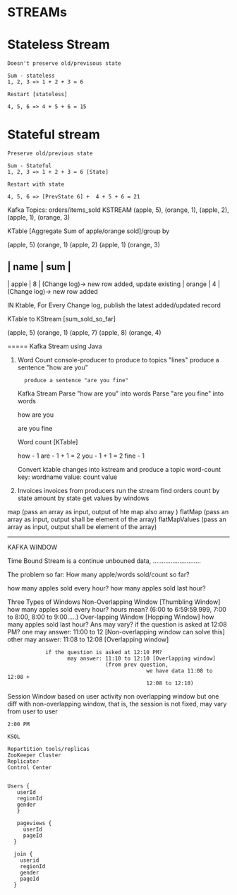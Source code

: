# STREAMs

# Stateless Stream
    Doesn't preserve old/previsous state
    
    Sum - stateless
    1, 2, 3 => 1 + 2 + 3 = 6
    
    Restart [stateless]
    
    4, 5, 6 => 4 + 5 + 6 = 15

# Stateful stream
    Preserve old/previous state
    
    Sum - Stateful 
    1, 2, 3 => 1 + 2 + 3 = 6 [State]
    
    Restart with state
    
    4, 5, 6 => [PrevState 6] +  4 + 5 + 6 = 21

Kafka Topics: orders/items_sold
KSTREAM
    (apple, 5), (orange, 1), (apple, 2), (apple, 1), (orange, 3)

KTable [Aggregate Sum of apple/orange sold]/group by

(apple, 5)
(orange, 1)
(apple, 2)
(apple, 1)
(orange, 3)

| name   | sum    |
-------------------
| apple  |  8     | (Change log)-> new row added, update existing 
| orange |  4     | (Change log)-> new row added

IN Ktable, For Every Change log, publish the latest added/updated record


KTable to KStream  [sum_sold_so_far]

(apple, 5)
(orange, 1)
(apple, 7)
(apple, 8)
(orange, 4)


=====
Kafka Stream using Java 
  1. Word Count 
        console-producer to produce to topics "lines"
          produce a sentence "how are you"
          
           produce a sentence "are you fine"
            
     Kafka Stream
        Parse "how are you" into words
        Parse "are you fine" into words

        
        how
        are
        you
        
        
        are
        you
        fine
        
        Word count [KTable]
        
        how - 1
        are - 1 + 1 = 2
        you - 1 + 1 = 2
        fine - 1


        Convert ktable changes into kstream
        and produce a topic word-count  
                key: wordname
                value: count value

        
  2. Invoices
            invoices from producers
            run the stream find orders count by state
                                amount by state
                                get values by windows
  
  
  map (pass an array as input, output of hte map also array )
  flatMap (pass an array as input, output shall be element of the array)
  flatMapValues (pass an array as input, output shall be element of the array)
  
---
KAFKA WINDOW

Time Bound
Stream is a continue unbouned data, ...........................

The problem so far: How many apple/words sold/count so far?

how many apples sold every hour?
how many apples sold last hour?

Three Types of Windows
   Non-Overlapping Window [Thumbling Window]
        how many apples sold every hour? 
            hours mean? (6:00 to 6:59:59.999, 7:00 to 8:00, 8:00 to 9:00.....)
   Over-lapping Window [Hopping Window]
        how many apples sold last hour?
            Ans may vary? 
                if the question is asked at 12:08 PM?
                    one may answer: 11:00 to 12 [Non-overlapping window can solve this]
                    other may answer: 11:08 to 12:08 [Overlapping window]
                    
                if the question is asked at 12:10 PM?
                       may answer: 11:10 to 12:10 [Overlapping window]
                                   (from prev question, 
                                                we have data 11:08 to 12:08 +
                                                12:08 to 12:10)
                       
   Session Window
    based on user activity
    non overlapping window
    but one diff with non-overlapping window, that is, the session is not fixed, may vary from user to user
    
    2:00 PM 
    
    KSQL
    
    Repartition tools/replicas
    ZooKeeper Cluster
    Replicator
    Control Center
    
    
    Users {
       userId
       regionId
       gender
       }
       
       pageviews {
         userId
         pageId
      }
      
      join {
        userid
        regionId
        gender
        pageId
      }
